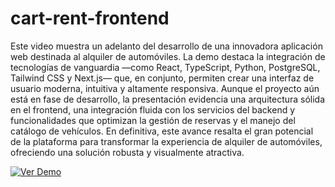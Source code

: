 # cart-rent-frontend

Este video muestra un adelanto del desarrollo de una innovadora aplicación web destinada al alquiler de automóviles. La demo destaca la integración de tecnologías de vanguardia —como React, TypeScript, Python, PostgreSQL, Tailwind CSS y Next.js— que, en conjunto, permiten crear una interfaz de usuario moderna, intuitiva y altamente responsiva. Aunque el proyecto aún está en fase de desarrollo, la presentación evidencia una arquitectura sólida en el frontend, una integración fluida con los servicios del backend y funcionalidades que optimizan la gestión de reservas y el manejo del catálogo de vehículos. En definitiva, este avance resalta el gran potencial de la plataforma para transformar la experiencia de alquiler de automóviles, ofreciendo una solución robusta y visualmente atractiva.

[![Ver Demo](https://img.youtube.com/vi/28DdvMYnX4Q/0.jpg)](https://www.youtube.com/watch?v=28DdvMYnX4Q)
